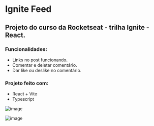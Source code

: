# Ignite Feed

## Projeto do curso da Rocketseat - trilha Ignite -  React.

### Funcionalidades: 
+ Links no post funcionando. 
+ Comentar e deletar comentário.
+ Dar like ou deslike no comentário.

### Projeto feito com: 
+ React + Vite 
+ Typescript

![image](https://user-images.githubusercontent.com/100890415/204601473-b4a076c5-2ea0-4a41-9ba3-7f83cfe3ab36.png)

![image](https://user-images.githubusercontent.com/100890415/204601707-c41a2ec4-a236-4a3e-a85a-d40cd35ea5be.png)
